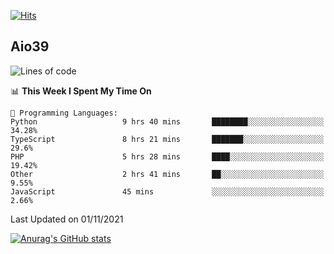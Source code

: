 [![Hits](https://hits.seeyoufarm.com/api/count/incr/badge.svg?url=https%3A%2F%2Fgithub.com%2Faio39&count_bg=%2339C5BB&title_bg=%23555555&icon=&icon_color=%23E7E7E7&title=hits&edge_flat=false)](https://hits.seeyoufarm.com)

## Aio39

<!--START_SECTION:waka-->
![Lines of code](https://img.shields.io/badge/From%20Hello%20World%20I%27ve%20Written-1.1%20million%20lines%20of%20code-blue)

📊 **This Week I Spent My Time On** 

```text
💬 Programming Languages: 
Python                   9 hrs 40 mins       ████████░░░░░░░░░░░░░░░░░   34.28% 
TypeScript               8 hrs 21 mins       ███████░░░░░░░░░░░░░░░░░░   29.6% 
PHP                      5 hrs 28 mins       ████░░░░░░░░░░░░░░░░░░░░░   19.42% 
Other                    2 hrs 41 mins       ██░░░░░░░░░░░░░░░░░░░░░░░   9.55% 
JavaScript               45 mins             ░░░░░░░░░░░░░░░░░░░░░░░░░   2.66%

```


 Last Updated on 01/11/2021
<!--END_SECTION:waka-->
[![Anurag's GitHub stats](https://github-readme-stats.vercel.app/api?username=aio39)](https://github.com/anuraghazra/github-readme-stats)

<!--
**aio39/aio39** is a ✨ _special_ ✨ repository because its `README.md` (this file) appears on your GitHub profile.

Here are some ideas to get you started:

- 🔭 I’m currently working on ...
- 🌱 I’m currently learning ...
- 👯 I’m looking to collaborate on ...
- 🤔 I’m looking for help with ...
- 💬 Ask me about ...
- 📫 How to reach me: ...
- 😄 Pronouns: ...
- ⚡ Fun fact: ...
-->
